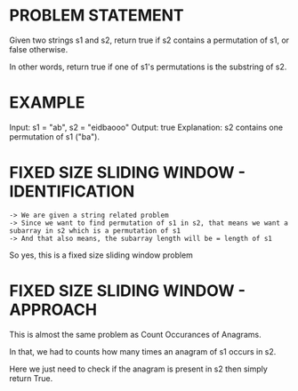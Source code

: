 # PROBLEM STATEMENT
Given two strings s1 and s2, return true if s2 contains a permutation of s1, or false otherwise.

In other words, return true if one of s1's permutations is the substring of s2.

# EXAMPLE

Input: s1 = "ab", s2 = "eidbaooo"
Output: true
Explanation: s2 contains one permutation of s1 ("ba").

# FIXED SIZE SLIDING WINDOW - IDENTIFICATION

    -> We are given a string related problem
    -> Since we want to find permutation of s1 in s2, that means we want a subarray in s2 which is a permutation of s1
    -> And that also means, the subarray length will be = length of s1

So yes, this is a fixed size sliding window problem

# FIXED SIZE SLIDING WINDOW - APPROACH

This is almost the same problem as Count Occurances of Anagrams.

In that, we had to counts how many times an anagram of s1 occurs in s2.

Here we just need to check if the anagram is present in s2 then simply return True.
